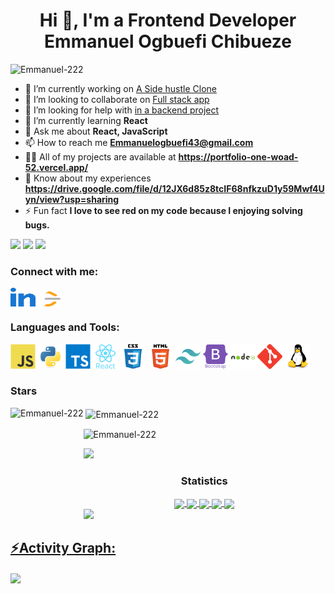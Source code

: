 <h1 align="center">Hi 👋, I'm a Frontend Developer Emmanuel Ogbuefi Chibueze</h1>
<p align="left"> <img src="https://komarev.com/ghpvc/?username=Emmanuel-222&label=Profile%20views&color=0e75b6&style=flat" alt="Emmanuel-222" /> </p>

- 🔭 I’m currently working on [A Side hustle Clone](https://emmagodei.netlify.app/)
- 👯 I’m looking to collaborate on [Full stack app](https://lms.terrahq.co/)
- 🤝 I’m looking for help with [in a backend project](https://lms.terrahq.co/)
- 🌱 I’m currently learning **React**
- 💬 Ask me about **React, JavaScript**
- 📫 How to reach me **Emmanuelogbuefi43@gmail.com**
- 👨‍💻 All of my projects are available at **https://portfolio-one-woad-52.vercel.app/**
- 📄 Know about my experiences **https://drive.google.com/file/d/12JX6d85z8tcIF68nfkzuD1y59Mwf4Uyn/view?usp=sharing**
- ⚡ Fun fact **I love to see red on my code because I enjoying solving bugs.**

<div> <a href="https://www.linkedin.com/in/Emmagodei" target="_blank"><img src="https://img.shields.io/badge/LinkedIn-0077B5?style=for-the-badge&logo=linkedin&logoColor=white" target="_blank"></a>
<a href="https://github.com/Emmanuel-222" target="_blank"><img src="https://img.shields.io/badge/GitHub-100000?style=for-the-badge&logo=github&logoColor=white" target="_blank"></a>
<a href = "mailto:Emmanuelogbuefi43@gmail.com"><img src="https://img.shields.io/badge/-Gmail-%23333?style=for-the-badge&logo=gmail&logoColor=white" target="_blank"></a>
</div><h3 align="left">Connect with me:</h3>
<p align="left">
<a href="https://linkedin.com/in/Emmagodei" target="blank"><img align="center" src="https://raw.githubusercontent.com/teamedwardforever/Readme-Generator/71f25dd8b98329b168142a6b782a107b75eab178/svg/Social/linked-in-alt.svg" alt="Emmagodei" height="30" width="40" /></a><a href="https://www.leetcode.com/Emmanuelogbuefi" target="blank"><img align="center" src="https://raw.githubusercontent.com/teamedwardforever/Readme-Generator/71f25dd8b98329b168142a6b782a107b75eab178/svg/Social/leet-code.svg" alt="Emmanuelogbuefi" height="30" width="40" /></a></p>

<h3 align="left">Languages and Tools:</h3>
<p align="left">
<img src="https://raw.githubusercontent.com/teamedwardforever/Readme-Generator/71f25dd8b98329b168142a6b782a107b75eab178/svg/Skills/Languages/javascript-original.svg" alt="Javascript" width="40" height="40"/>
<img src="https://raw.githubusercontent.com/teamedwardforever/Readme-Generator/71f25dd8b98329b168142a6b782a107b75eab178/svg/Skills/Languages/python-original.svg" alt="Python" width="40" height="40"/>
<img src="https://raw.githubusercontent.com/teamedwardforever/Readme-Generator/71f25dd8b98329b168142a6b782a107b75eab178/svg/Skills/Languages/typescript-original.svg" alt="Typescript" width="40" height="40"/>
<img src="https://raw.githubusercontent.com/teamedwardforever/Readme-Generator/71f25dd8b98329b168142a6b782a107b75eab178/svg/Skills/Frontend/react-original-wordmark.svg" alt="React" width="40" height="40"/>
<img src="https://raw.githubusercontent.com/teamedwardforever/Readme-Generator/71f25dd8b98329b168142a6b782a107b75eab178/svg/Skills/Frontend/css3-original-wordmark.svg" alt="Css" width="40" height="40"/>
<img src="https://raw.githubusercontent.com/teamedwardforever/Readme-Generator/71f25dd8b98329b168142a6b782a107b75eab178/svg/Skills/Frontend/html5-original-wordmark.svg" alt="HTML" width="40" height="40"/>
<img src="https://raw.githubusercontent.com/teamedwardforever/Readme-Generator/71f25dd8b98329b168142a6b782a107b75eab178/svg/Skills/Frontend/tailwindcss-icon.svg" alt="Tailwindcss" width="40" height="40"/>
<img src="https://raw.githubusercontent.com/teamedwardforever/Readme-Generator/71f25dd8b98329b168142a6b782a107b75eab178/svg/Skills/Frontend/bootstrap-plain-wordmark.svg" alt="Bootstrap" width="40" height="40"/>
<img src="https://raw.githubusercontent.com/teamedwardforever/Readme-Generator/71f25dd8b98329b168142a6b782a107b75eab178/svg/Skills/Backend/nodejs-original-wordmark.svg" alt="NodeJs" width="40" height="40"/>
<img src="https://raw.githubusercontent.com/teamedwardforever/Readme-Generator/71f25dd8b98329b168142a6b782a107b75eab178/svg/Skills/Other/git-scm-icon.svg" alt="Git" width="40" height="40"/>
<img src="https://raw.githubusercontent.com/teamedwardforever/Readme-Generator/71f25dd8b98329b168142a6b782a107b75eab178/svg/Skills/Other/linux-original.svg" alt="Linux" width="40" height="40"/>
</p>

<h3 align="left">Stars</h3>
<img align="left" height="180em" src="https://github-readme-stats.vercel.app/api/top-langs/?username=Emmanuel-222&layout=compact&theme=dark" alt=Emmanuel-222 />

<p>&nbsp;<img align="center" height="180em" src="https://github-readme-stats.vercel.app/api?username=Emmanuel-222&show_icons=true&locale=en&theme=dark" alt="Emmanuel-222" /></p>

<p><img align="center" height="180em" src="https://github-readme-streak-stats.herokuapp.com/?user=Emmanuel-222&theme=dark" alt="Emmanuel-222" /></p>

<img src="https://user-images.githubusercontent.com/73097560/115834477-dbab4500-a447-11eb-908a-139a6edaec5c.gif"><h3 align="center">Statistics</h3>
<div align="center">
<a href="https://github.com/Emmanuel-222">
<img align="center" src="http://github-profile-summary-cards.vercel.app/api/cards/stats?username=Emmanuel-222&theme=2077" height="180em" />
<img align="center" src="http://github-profile-summary-cards.vercel.app/api/cards/most-commit-language?username=Emmanuel-222&theme=2077" height="180em" />
<img align="center" src="http://github-profile-summary-cards.vercel.app/api/cards/repos-per-language?username=Emmanuel-222&theme=2077" height="180em" />
<img align="center" src="http://github-profile-summary-cards.vercel.app/api/cards/productive-time?username=Emmanuel-222&theme=2077" height="180em" />
<img align="center" src="http://github-profile-summary-cards.vercel.app/api/cards/profile-details?username=Emmanuel-222&theme=2077" height="180em" />
</div>
<img src="https://user-images.githubusercontent.com/73097560/115834477-dbab4500-a447-11eb-908a-139a6edaec5c.gif"><h2 align="left">⚡Activity Graph:</h2>
<img align="center" src="https://github-readme-activity-graph.vercel.app/graph?username=Emmanuel-222&theme=react"/>
